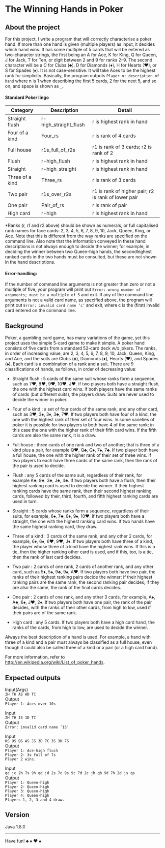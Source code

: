 # The Winning Hands in Poker

## About the project

For this project, I write a program that will correctly characterise a poker hand. If more than one hand is given (multiple players) as input, it decides which hand wins. It has some multiple of 5 cards that will be entered as two-character strings, the first being an A for Ace, K for King, Q for Queen, J for Jack, T for Ten, or digit between 2 and 9 for ranks 2–9. The second character will be a C for Clubs (♣), D for Diamonds (♦), H for Hearts (♥), or S for Spades (♠). It is not case-sensitive. It will take Aces to be the highest rank for simplicity. Basically, the program outputs `Player_n:_description of hand` where n is 1 when describing the first 5 cards, 2 for the next 5, and so on, and space is shown as `_`. 

#### Standard Poker lingo
|Category|Description|Detail|
|---|---|---|
| Straight flush | r-high_straight_flush | r is highest rank in hand |
| Four of a kind | Four_rs | r is rank of 4 cards |
| Full house |  r1s_full_of_r2s | r1 is rank of 3 cards; r2 is rank of 2 |
| Flush |  r-high_flush | r is highest rank in hand |
| Straight | r-high_straight | r is highest rank in hand |
| Three of a kind | Three_rs | r is rank of 3 cards |
| Two pair | r1s_over_r2s | r1 is rank of higher pair; r2 is rank of lower pair |
| One pair | Pair_of_rs | r is rank of pair |
| High card | r-high | r is highest rank in hand |

*Ranks (r, r1 and r2 above) should be shown as numerals, or full capitalised rank names for face cards: 2, 3, 4, 5, 6, 7, 8, 9, 10, Jack, Queen, King, or Ace. 
Note that this is different from the way ranks are specified on the command line. Also note that the information conveyed in these hand descriptions is not always enough to decide the winner; for example, in deciding the winner between two Queen-high hands, the secondhighest ranked cards in the two hands must be consulted, but these are not shown in the hand descriptions.  

#### Error-handling:
If the number of command line arguments is not greater than zero or not a multiple of five, your program will print out `Error: wrong number of arguments; must be a multiple of 5` and exit. If any of the command line arguments is not a valid card name, as specified above, the program will print out `Error: invalid card name ’c’` and exit, where c is the (first) invalid card entered on the command line.

## Background

Poker, a gambling card game, has many variations of the game, yet this project uses the simple 5-card game to make it simple. A poker hand consists of five cards from a standard 52-card deck w/o jokers. The ranks, in order of increasing value, are 2, 3, 4, 5, 6, 7, 8, 9, 10, Jack, Queen, King, and Ace, and the suits are Clubs (♣), Diamonds (♦), Hearts (♥), and Spades (♠). Each card is a combination of a rank and a suit. There are 9 classifications of hands, as follows, in order of decreasing value:

- Straight flush : 5 cards of the same suit whose ranks form a sequence, such as 7♥, 8♥, 9♥, 10♥, J♥. If two players both have a straight flush, the one with the highest card wins. If both players have the same ranks of cards (but different suits), the players draw. Suits are never used to decide the winner in poker.

- Four of a kind : a set of four cards of the same rank, and any other card, such as 3♥, 3♠, 3♦, 3♣, 7♥. If two players both have four of a kind, the one with the highest rank of their set of four wins. In some varieties of poker it is possible for two players to both have 4 of the same rank; in this case the one with the higher rank of their fifth card wins. If the fifth cards are also the same rank, it is a draw. 

- Full house : three cards of one rank and two of another; that is three of a kind plus a pair, for example Q♥, Q♣, Q♦, 7♠, 7♣. If two player both have a full house, the one with the higher rank of their set of three wins. If two players to each have three cards of the same rank, then the rank of the pair is used to decide. 

- Flush : any 5 cards of the same suit, regardless of their rank, for example K♣, 9♣, 3♣, J♣, 4♣. If two players both have a flush, then their highest ranking card is used to decide the winner. If their highest ranking cards have the same rank, then their second highest ranking cards, followed by their, third, fourth, and fifth highest ranking cards are used in turn.

- Straight : 5 cards whose ranks form a sequence, regardless of their suits, for example, 6♠, 7♣, 8♦, 9♠, 10♥. If two players both have a straight, the one with the highest ranking card wins. If two hands have the same highest ranking card, they draw.

- Three of a kind : 3 cards of the same rank, and any other 2 cards, for example, 6♦, 6♠, 6♥, 9♥, J♦. If two players both have three of a kind, the player whose three of a kind have the highest rank wins. If this is a tie, then the higher ranking other card is used, and if this, too, is a tie, then the rank of last card decides.

- Two pair : 2 cards of one rank, 2 cards of another rank, and any other card, such as 5♦, 5♠, 9♣, 9♠, A♥. If two players both have two pair, the ranks of their highest ranking pairs decide the winner; if their highest ranking pairs are the same rank, the second ranking pair decides; if they are also the same, the rank of the final cards decides.

- One pair : 2 cards of one rank, and any other 3 cards, for example, A♠, A♣, 6♠, J♥, 2♦. If two players both have one pair, the rank of the pair decides, with the ranks of their other cards, from high to low, used if their pairs are of the same rank. 

- High card : any 5 cards. If two players both have a high card hand, the ranks of the cards, from high to low, are used to decide the winner.

Always the best description of a hand is used. For example, a hand with three of a kind and a pair must always be classified as a full house, even though it could also be called three of a kind or a pair (or a high card hand). 

For more information, refer to http://en.wikipedia.org/wiki/List_of_poker_hands.
</div> 
  
## Expected outputs
Input(Args)<br>
`2H TH AS AD TC`<br>
Output <br>
`Player 1: Aces over 10s`

Input<br>
`2H TH 1S 1D TC`<br>
Output<br> 
`Error: invalid card name ’1S’`

Input<br>
`KS 9S QS AS JS 3D 7C 3S 3H 7S`<br>
Output<br> 
`Player 1: Ace-high flush`<br>
`Player 2: 3s full of 7s`<br>
`Player 2 wins.`

Input<br>`qc jc 2h 7s 9h qd jd 2s 7c 9s 9c 7d 2c jh qh 9d 7h 2d js qs`<br>
Output<br> 
`Player 1: Queen-high`<br>
`Player 2: Queen-high`<br>
`Player 3: Queen-high`<br>
`Player 4: Queen-high`<br>
`Players 1, 2, 3 and 4 draw.`

  
## Version 

Java 1.8.0 

----

Have fun! ♣ ♦ ♥ ♠
